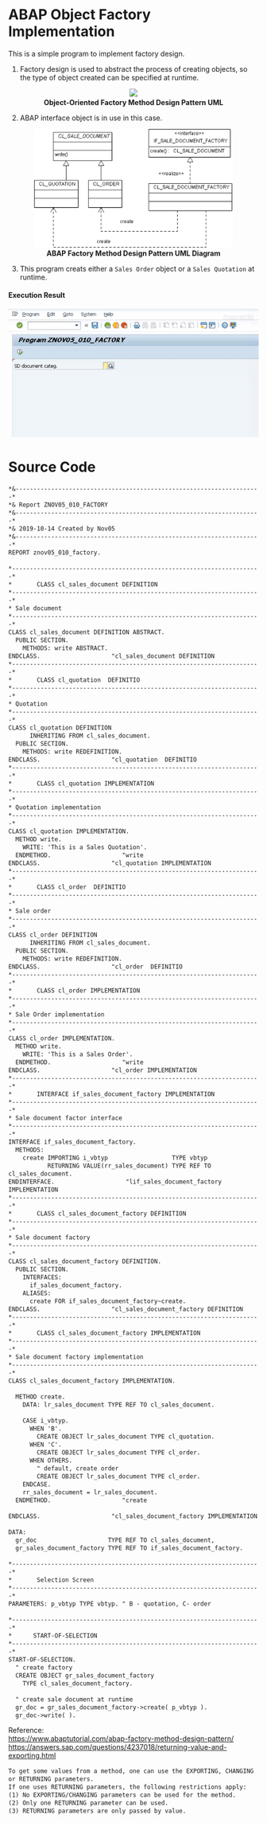 ﻿# ABAP Object Factory Implementation  

This is a simple program to implement factory design. 

1. Factory design is used to abstract the process of creating objects, so the type of object created can be specified at runtime.  
   
<p align="center">  
<img src="https://www.abaptutorial.com/wp-content/uploads/2011/05/factorymethod.gif" width=400>  
<br>  
<b>Object-Oriented Factory Method Design Pattern UML</b>   
</p>

2. ABAP interface object is in use in this case.   
 
<p align="center">        
<img src="https://github.com/Nov05/pictures/blob/master/ABAP%20201/2019-10-14%20abap%20factory%20uml.png?raw=true" width=400>
<br>      
<b>ABAP Factory Method Design Pattern UML Diagram</b> 
</p>  

3. This program creats either a `Sales Order` object or a `Sales Quotation` at runtime.

#### Execution Result   

<img src="https://github.com/Nov05/pictures/blob/master/ABAP%20201/20191014_023743%20ABAP%20Object%20Factory.gif?raw=true">  

# Source Code 

```
*&---------------------------------------------------------------------*
*& Report ZNOV05_010_FACTORY
*&---------------------------------------------------------------------*
*& 2019-10-14 Created by Nov05
*&---------------------------------------------------------------------*
REPORT znov05_010_factory.

*----------------------------------------------------------------------*
*       CLASS cl_sales_document DEFINITION
*----------------------------------------------------------------------*
* Sale document
*----------------------------------------------------------------------*
CLASS cl_sales_document DEFINITION ABSTRACT.
  PUBLIC SECTION.
    METHODS: write ABSTRACT.
ENDCLASS.                    "cl_sales_document DEFINITION
*----------------------------------------------------------------------*
*       CLASS cl_quotation  DEFINITIO
*----------------------------------------------------------------------*
* Quotation
*----------------------------------------------------------------------*
CLASS cl_quotation DEFINITION
      INHERITING FROM cl_sales_document.
  PUBLIC SECTION.
    METHODS: write REDEFINITION.
ENDCLASS.                    "cl_quotation  DEFINITIO
*----------------------------------------------------------------------*
*       CLASS cl_quotation IMPLEMENTATION
*----------------------------------------------------------------------*
* Quotation implementation
*----------------------------------------------------------------------*
CLASS cl_quotation IMPLEMENTATION.
  METHOD write.
    WRITE: 'This is a Sales Quotation'.
  ENDMETHOD.                    "write
ENDCLASS.                    "cl_quotation IMPLEMENTATION
*----------------------------------------------------------------------*
*       CLASS cl_order  DEFINITIO
*----------------------------------------------------------------------*
* Sale order
*----------------------------------------------------------------------*
CLASS cl_order DEFINITION
      INHERITING FROM cl_sales_document.
  PUBLIC SECTION.
    METHODS: write REDEFINITION.
ENDCLASS.                    "cl_order  DEFINITIO
*----------------------------------------------------------------------*
*       CLASS cl_order IMPLEMENTATION
*----------------------------------------------------------------------*
* Sale Order implementation
*----------------------------------------------------------------------*
CLASS cl_order IMPLEMENTATION.
  METHOD write.
    WRITE: 'This is a Sales Order'.
  ENDMETHOD.                    "write
ENDCLASS.                    "cl_order IMPLEMENTATION
*----------------------------------------------------------------------*
*       INTERFACE if_sales_document_factory IMPLEMENTATION
*----------------------------------------------------------------------*
* Sale document factor interface
*----------------------------------------------------------------------*
INTERFACE if_sales_document_factory.
  METHODS:
    create IMPORTING i_vbtyp                  TYPE vbtyp
           RETURNING VALUE(rr_sales_document) TYPE REF TO cl_sales_document.
ENDINTERFACE.                    "lif_sales_document_factory IMPLEMENTATION
*----------------------------------------------------------------------*
*       CLASS cl_sales_document_factory DEFINITION
*----------------------------------------------------------------------*
* Sale document factory
*----------------------------------------------------------------------*
CLASS cl_sales_document_factory DEFINITION.
  PUBLIC SECTION.
    INTERFACES:
      if_sales_document_factory.
    ALIASES:
      create FOR if_sales_document_factory~create.
ENDCLASS.                    "cl_sales_document_factory DEFINITION
*----------------------------------------------------------------------*
*       CLASS cl_sales_document_factory IMPLEMENTATION
*----------------------------------------------------------------------*
* Sale document factory implementation
*----------------------------------------------------------------------*
CLASS cl_sales_document_factory IMPLEMENTATION.

  METHOD create.
    DATA: lr_sales_document TYPE REF TO cl_sales_document.

    CASE i_vbtyp.
      WHEN 'B'.
        CREATE OBJECT lr_sales_document TYPE cl_quotation.
      WHEN 'C'.
        CREATE OBJECT lr_sales_document TYPE cl_order.
      WHEN OTHERS.
        " default, create order
        CREATE OBJECT lr_sales_document TYPE cl_order.
    ENDCASE.
    rr_sales_document = lr_sales_document.
  ENDMETHOD.                    "create

ENDCLASS.                    "cl_sales_document_factory IMPLEMENTATION

DATA:
  gr_doc                    TYPE REF TO cl_sales_document,
  gr_sales_document_factory TYPE REF TO if_sales_document_factory.

*----------------------------------------------------------------------*
*       Selection Screen
*----------------------------------------------------------------------*
PARAMETERS: p_vbtyp TYPE vbtyp. " B - quotation, C- order

*----------------------------------------------------------------------*
*      START-OF-SELECTION
*----------------------------------------------------------------------*
START-OF-SELECTION.
  " create factory
  CREATE OBJECT gr_sales_document_factory
    TYPE cl_sales_document_factory.

  " create sale document at runtime
  gr_doc = gr_sales_document_factory->create( p_vbtyp ).
  gr_doc->write( ).
```

Reference:     
https://www.abaptutorial.com/abap-factory-method-design-pattern/  
https://answers.sap.com/questions/4237018/returning-value-and-exporting.html  
```
To get some values from a method, one can use the EXPORTING, CHANGING or RETURNING parameters.
If one uses RETURNING parameters, the following restrictions apply:
(1) No EXPORTING/CHANGING parameters can be used for the method.
(2) Only one RETURNING parameter can be used.
(3) RETURNING parameters are only passed by value.
```  